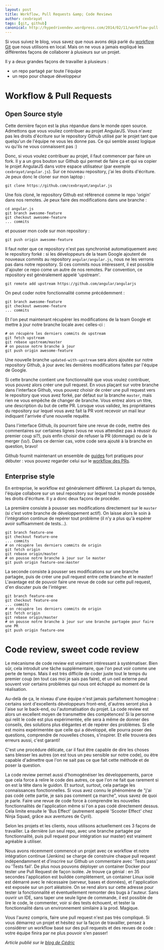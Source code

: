 ```yaml
---
layout: post
title: Workflow, Pull Requests &amp; Code Reviews
author: cexbrayat
tags: [git, github]
canonical: http://hypedrivendev.wordpress.com/2014/02/11/workflow-pull-requests-and-code-reviews
---
```


Si vous suivez le blog, vous savez que nous avons déjà parlé du [workflow Git](http://blog.ninja-squad.com/2013/06/03/branching-with-git/) que nous utilisons en local. Mais on ne vous a jamais expliqué les différentes façons de collaborer à plusieurs sur un projet.

Il y a deux grandes façons de travailler à plusieurs :
- un repo partagé par toute l'équipe
- un repo pour chaque développeur

# Workflow &amp; Pull Requests

## Open Source style

Cette dernière façon est la plus répandue dans le monde open source. Admettons que vous vouliez contribuer au projet AngularJS. Vous n'avez pas les droits d'écriture sur le repository Github utilisé par le projet tant que quelqu'un de l'équipe ne vous les donne pas. Ce qui semble assez logique vu qu'ils ne vous connaissent pas :)

Donc, si vous voulez contribuer au projet, il faut commencer par faire un fork. Il y a un gros bouton sur Github qui permet de faire ça et qui va copier le projet AngularJS dans votre espace utilisateur (par exemple `cexbrayat/angular.js`). Sur ce nouveau repository, j'ai les droits d'écriture. Je peux donc le cloner sur mon laptop :

    git clone https://github.com/cexbrayat/angular.js

Une fois cloné, le repository Github est référencé comme le repo 'origin' dans nos remotes. Je peux faire des modifications dans une branche :

    cd angular.js
    git branch awesome-feature
    git checkout awesome-feature
    ... commits

et pousser mon code sur mon repository :

    git push origin awesome-feature

Il faut noter que ce repository n'est pas synchronisé automatiquement avec le repository forké : si les développeurs de la team Google ajoutent de nouveaux commits au repository `angular/angular.js`, nous ne les verrons pas dans notre repository. Si ces commits nous intéressent, il est possible d'ajouter ce repo come un autre de nos remotes. Par convention, ce repository est généralement appelé 'upstream'.

    git remote add upstream https://github.com/angular/angularjs

On peut coder notre fonctionnalité comme précédemment :

    git branch awesome-feature
    git checkout awesome-feature
    ... commits

Et l'on peut maintenant récupérer les modifications de la team Google et mettre à jour notre branche locale avec celles-ci :
    
    # on récupère les derniers commits de upstream
    git fetch upstream
    git rebase upstream/master
    # on pousse notre branche à jour
    git push origin awesome-feature

Une nouvelle branche `updated-with-upstream` sera alors ajoutée sur notre repository Github, à jour avec les dernières modifications faites par l'équipe de Google.

Si cette branche contient une fonctionnalité que vous voulez contribuer, vous pouvez alors créer une pull request. En vous plaçant sur votre branche dans l'interface Github, vous pouvez choisir de créer une pull request vers le repository que vous avez forké, par défaut sur la branche `master`, mais rien ne vous empêche de changer de branche. Vous entrez alors un titre, une description du but de cette PR. Lorsque vous validez, les propriétaires du repository sur lequel vous avez fait la PR vont recevoir un mail leur indiquant l'arrivée d'une nouvelle requête.

Dans l'interface Github, ils pourront faire une revue de code, mettre des commentaires sur certaines lignes (vous ne vous attendiez pas à réussir du premier coup si?), puis enfin choisir de refuser la PR (dommage) ou de la merger (\o/). Dans ce dernier cas, votre code sera ajouté à la branche en question, bravo!

Github fournit maintenant un ensemble de [guides](http://guides.github.com/) fort pratiques pour débuter : vous pouvez regarder celui sur le [workflow des PRs](http://guides.github.com/overviews/flow/).

## Enterprise style

En entreprise, le workflow est généralement différent. La plupart du temps, l'équipe collabore sur un seul repository sur lequel tout le monde possède les droits d'écriture. Il y a donc deux façons de procéder. 

La première consiste à pousser ses modifications directement sur le `master` (si c'est votre branche de développement actif). On laisse alors le soin à l'intégration continue de repérer tout problème (il n'y a plus qu'à espérer avoir suffisamment de tests...).

    git branch feature-one
    git checkout feature-one
    ... commits
    # on récupère les derniers commits de origin
    git fetch origin
    git rebase origin/master
    # on pousse notre branche à jour sur le master
    git push origin feature-one:master

La seconde consiste à pousser ses modifications sur une branche partagée, puis de créer une pull request entre cette branche et le master! L'avantage est de pouvoir faire une revue de code sur cette pull request, d'en discuter puis de l'intégrer.

    git branch feature-one
    git checkout feature-one
    ... commits
    # on récupère les derniers commits de origin
    git fetch origin
    git rebase origin/master
    # on pousse notre branche à jour sur une branche partagée pour faire une PR
    git push origin feature-one

# Code review, sweet code review

Le mécanisme de code review est vraiment intéressant à systématiser. Bien sûr, cela introduit une tâche supplémentaire, que l'on peut voir comme une perte de temps. Mais il est très difficile de coder juste tout le temps du premier coup (en tout cas moi je sais pas faire), et un oeil externe peut souvent voir certains problèmes qui nous ont échappé au moment de la réalisation. 

Au-delà de ça, le niveau d'une équipe n'est jamais parfaitement homogène : certains sont d'excellents développeurs front-end, d'autres seront plus à l'aise sur le back-end, ou l'automatisation du projet. La code review est alors un excellent moyen de transmettre des compétences! Si la personne qui relit le code est plus expérimentée, elle sera à même de donner des conseils, des solutions plus élégantes et de repérer des problèmes. Si elle est moins expérimentée que celle qui a développé, elle pourra poser des questions, comprendre de nouvelles choses, s'inspirer. Et elle trouvera des erreurs aussi, c'est garanti! 

C'est une procédure délicate, car il faut être capable de dire les choses sans blesser les autres (on est tous un peu sensible sur notre code), ou être capable d'admettre que l'on ne sait pas ce que fait cette méthode et de poser la question. 

La code review permet aussi d'homogénéiser les développements, parce que cela force à relire le code des autres, ce que l'on ne fait que rarement si on est la tête dans le guidon. Et surtout, surtout, cela partage les connaissances fonctionnelles. Si vous avez connu le phénomène de "j'ai pas codé cette partie, je sais pas comment ça marche", vous savez de quoi je parle. Faire une revue de code force à comprendre les nouvelles fonctionnalités de l'application même si l'on a pas codé directement dessus. Cela limite ensuite le 'Bus Effect' (autrement appelé 'Scooter Effect' chez Ninja Squad, grâce aux aventures de Cyril).

Selon les projets et les clients, nous utilisons actuellement ces 3 façons de travailler. La dernière (un seul repo, avec une branche partagée par fonctionnalité, puis pull request pour intégration sur master) est vraiment agréable à utiliser.

Nous avons récemment commencé un projet avec ce workflow et notre intégration continue (Jenkins) se charge de construire chaque pull request indépendamment et d'inscrire sur Github un commentaire avec 'Tests pass' ou 'Tests fail'. De plus nous pouvons déployer un container Docker pour tester une Pull Request de façon isolée. Je trouve ça génial : en 35 secondes l'application est buildée complètement, un container Linux isolé est démarré avec le nécessaire (serveur, bases et données), et l'application est exposée sur un port aléatoire. On se rend alors sur cette adresse pour tester la fonctionnalité et éventuellement remonter des bugs à l'auteur. Sans ouvrir un IDE, sans taper une seule ligne de commande, il est possible de lire le code, le commenter, voir si des tests échouent, et tester la fonctionnalité dans un environnement similaire à la prod. Magique.

Vous l'aurez compris, faire une pull request n'est pas très compliqué. Si vous démarrez un projet et hésitez sur la façon de travailler, pensez à considérer un workflow basé sur des pull requests et des revues de code : votre équipe finira par ne plus pouvoir s'en passer!

_Article publié sur le [blog de Cédric](http://hypedrivendev.wordpress.com/2014/02/11/workflow-pull-requests-and-code-reviews "Article original sur le blog de Cédric Exbrayat")_
